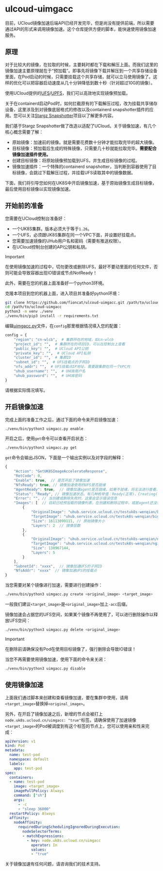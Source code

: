 # ulcoud-uimgacc

目前，UCloud镜像加速后端API已经开发完毕，但是尚没有提供前端，所以需要通过API的形式来调用镜像加速。这个仓库提供方便的脚本，能快速使用镜像加速服务。

## 原理

对于比较大的镜像，在拉取的时候，主要耗时都在下载和解压上面。而我们这里的镜像加速主要原理就在于“预加载”。即事先将镜像下载并解压到一个共享存储设备里面，在Pod启动的时候，只需要挂载这个共享存储，就可以立马使用镜像了。这样的优化可以把容器启动速度从几十分钟降低到数十秒（针对超过10G的镜像）。

使用UCloud提供的[UFS](https://docs.ucloud.cn/ufs/README)/[UPFS](https://docs.ucloud.cn/upfs/README)，我们可以高效地实现镜像预加载。

关于在containerd启动Pod时，如何拦截原有的下载解压过程，改为挂载共享储存设备，这里涉及到对镜像底层格式的修改以及containerd snapshotter插件的应用。您可以关注[Stargz Snapshotter](https://github.com/containerd/stargz-snapshotter)项目以了解更多内容。

我们基于Stargz Snapshotter做了改造以适配了UCloud。关于镜像加速，有几个核心概念需要了解：

- 原始镜像：加速前的镜像。就是需要花费数十分钟才能拉取完毕的超大镜像。
- 目标镜像：预加载后生成的特殊镜像，只需要几十秒就能拉取完毕。**需要配合镜像加速插件使用。**
- 创建目标镜像：将原始镜像预加载到UFS，并生成目标镜像的过程。
- 镜像加速插件：一个特殊的containerd snapshotter，当判断到容器使用了目标镜像，会跳过下载解压过程，并挂载UFS读取其中的镜像数据。

下面，我们将引导您如何在UK8S中开启镜像加速，基于原始镜像生成目标镜像，最后使用目标镜像以实现镜像加速。

## 开始前的准备

您需要在UCloud控制台准备好：

- 一个UK8S集群。版本必须大于等于`1.26`。
- 一个UFS，必须跟UK8S集群在同一个VPC下面，并设置好挂载点。
- 您需要加速镜像的UHub用户名和密码（需要有推送权限）。
- 在UCloud控制台创建的API公钥和私钥。

> [!IMPORTANT]
> 在使用镜像加速的过程中，切勿更改或删除UFS，最好不要动里面的任何文件，否则可能会导致容器出现IO错误或节点NotReady！

此外，需要在您的机器上面准备好一个python3环境。

克隆本项目到您的机器上面，进入项目并准备好python环境：

```bash
git clone https://github.com/fioncat/ulcoud-uimgacc.git /path/to/ucloud-uimgacc
cd /path/to/ucloud-uimgacc
python3 -m venv ./venv
./venv/bin/pip3 install -r requirements.txt
```

编辑[uimgacc.py](uimgacc.py)文件，在`config`那里根据情况填入您的配置：

```python
config = {
    "region": "cn-wlcb",  # 集群所在的地域，如cn-wlcb
    "project_id": "",  # 集群所在的项目ID，可以在控制台上查看
    "public_key": "",  # UCloud API公钥
    "private_key": "",  # UCloud API私钥
    "cluster_id": "",  # 集群ID
    "subnet_id": "",  # UFS挂载点的子网ID
    "nfs_addr": "",  # UFS挂载点IP地址，需要跟集群在同一个VPC内
    "uhub_username": "",  # UHUB用户名
    "uhub_password": "",  # UHUB密码
}
```

请根据实际情况填写。

## 开启镜像加速

完成上面的准备工作之后，通过下面的命令来开启镜像加速：

```bash
./venv/bin/python3 uimgacc.py enable
```

开启之后，使用`get`命令可以查看开启状态：

```bash
./venv/bin/python3 uimgacc.py get
```

`get`命令会输出JSON，下面是一个输出实例以及对字段的解释：

```javascript
{
    "Action": "GetUK8SImageAccelerateResponse",
    "RetCode": 0,
    "Enable": true,  // 是否开启了镜像加速
    "NfsReady": true, // 镜像加速使用的UFS是否就绪
    "AgentReady": true,  // 镜像加速agent是否就绪，如果不就绪，将无法进行查看、创建、删除操作。这时请检查您的集群中`kube-system/uimgacc-agent`这个Deployment的状态。注意，在刚开启镜像加速时，agent需要时间初始化，这时候这里为false为正常现象。
    "Status": "Ready", // 镜像加速状态。有几种枚举值：Ready(正常)，Creating(正在创建目标镜像)，CreateError(创建失败)，Deleting(正在删除)，DeleteError(删除失败)，Unknown(未知，这表示agent未就绪或是有其他异常，这时请检查agent状态)
    "Error": "", // 当创建或删除失败时，这里会显示错误信息
    "Images": [  // 目前已经预加载的镜像列表，在创建和删除过程中，或是agent还没有就绪时，这里会强制为空
        {
            "OriginalImage": "uhub.service.ucloud.cn/testuk8s-wenqian/bigfile:latest",  // 原始镜像
            "TargetImage": "uhub.service.ucloud.cn/testuk8s-wenqian/bigfile:latest-acc", // 目标镜像
            "Size": 16113099111, // 原始镜像大小
            "Layers": 2  // 镜像层数
        },
        {
            "OriginalImage": "uhub.service.ucloud.cn/testuk8s-wenqian/nginx:latest",
            "TargetImage": "uhub.service.ucloud.cn/testuk8s-wenqian/nginx:latest-acc",
            "Size": 138967144,
            "Layers": 5
        }
    ],
    "SubnetId": "xxxx",  // 镜像加速UFS的子网ID
    "NfsAddr": "xxxx"  // 镜像加速UFS的挂载点
}
```

当您需要对某个镜像进行加速，需要进行创建操作：

```bash
./venv/bin/python3 uimgacc.py create <original_image> <target_image>
```

一般我们建议`<target_image>`是`<original_image>`加上`-acc`后缀。

镜像加速会占据您的UFS空间，如果某个镜像不再使用了，可以进行删除操作以释放UFS空间：

```bash
./venv/bin/python3 uimgacc.py delete <original_image>
```

> [!IMPORTANT]
> 在删除前请确保没有Pod在使用目标镜像了，强行删除会导致IO错误！

当您不再需要使用镜像加速，使用下面的命令来关闭：

```bash
./venv/bin/python3 uimgacc.py disable
```

## 使用镜像加速

上面我们通过脚本来创建和查看镜像加速，要在集群中使用，请用`<target_image>`替换掉`<original_image>`。

另外，在开启了镜像加速之后，新增的节点会被打上`node.uk8s.ucloud.cn/uimgacc: "true"`标签。请确保使用了加速镜像`<target_image>`的Pod被调度到有这个标签的节点上，您可以使用亲和性来完成：

```yaml
apiVersion: v1
kind: Pod
metadata:
  name: test-pod
  namespace: default
  labels:
    app: test-pod
spec:
  containers:
  - name: test-pod
    image: <target_image>
    imagePullPolicy: Always
    command: ["sh"]
    args:
      - -c
      - "sleep 36000"
  restartPolicy: Always
  affinity:
    nodeAffinity:
      requiredDuringSchedulingIgnoredDuringExecution:
        nodeSelectorTerms:
        - matchExpressions:
          - key: node.uk8s.ucloud.cn/uimgacc
            operator: In
            values:
            - "true"
```

关于镜像加速有任何问题，请咨询我们的技术支持。

